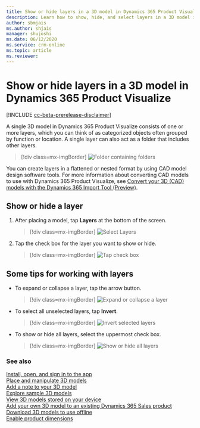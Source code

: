 ```yaml
---
title: Show or hide layers in a 3D model in Dynamics 365 Product Visualize.
description: Learn how to show, hide, and select layers in a 3D model in Dynamics 365 Product Visualize.
author: sbmjais
ms.author: shjais
manager: shujoshi
ms.date: 06/12/2020
ms.service: crm-online
ms.topic: article
ms.reviewer:
---
```


# Show or hide layers in a 3D model in Dynamics 365 Product Visualize

[!INCLUDE [cc-beta-prerelease-disclaimer](../includes/cc-beta-prerelease-disclaimer.md)]

A single 3D model in Dynamics 365 Product Visualize consists of one or more layers, which you can think of as categorized objects often grouped by function or location. A single layer can also act as a folder that includes other layers.

> [!div class=mx-imgBorder]
> ![Folder containing folders](media/nested-folder.png "Folder containing folders")

You can create layers in a flattened or nested format by using CAD model design software tools. For more information about converting CAD models to use with Dynamics 365 Product Visualize, see [Convert your 3D (CAD) models with the Dynamics 365 Import Tool (Preview)](../import-tool/convert-models.md).

## Show or hide a layer

1. After placing a model, tap **Layers** at the bottom of the screen. 

   > [!div class=mx-imgBorder]
   > ![Select Layers](media/layers-tool.png "Select Layers")

2. Tap the check box for the layer you want to show or hide.

    > [!div class=mx-imgBorder]
    > ![Tap check box](media/show-hide-layers.png "Tap the check box")


## Some tips for working with layers

- To expand or collapse a layer, tap the arrow button. 

    > [!div class=mx-imgBorder]
    > ![Expand or collapse a layer](media/expand-collapse.png "Expand or collapse a layer")

- To select all unselected layers, tap **Invert**.

    > [!div class=mx-imgBorder]
    > ![Invert selected layers](media/invert.png "Invert selected layers")

- To show or hide all layers, select the uppermost check box. 

    > [!div class=mx-imgBorder]
    > ![Show or hide all layers](media/show-hide-all.png "Show or hide all layers")

### See also

[Install, open, and sign in to the app](sign-in.md)<br>
[Place and manipulate 3D models](manipulate-models.md)<br>
[Add a note to your 3D model](add-note.md)<br>
[Explore sample 3D models](explore-samples.md)<br>
[View 3D models stored on your device](browse-models.md)<br>
[Add your own 3D model to an existing Dynamics 365 Sales product](add-model.md)<br>
[Download 3D models to use offline](download-models.md)<br>
[Enable product dimensions](product-dimensions.md)
